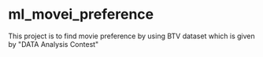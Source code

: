 # ml_movei_preference
This project is to find movie preference by using BTV dataset which is given by "DATA Analysis Contest"




